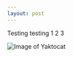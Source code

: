 ```yaml
---
layout: post
---
```


Testing testing 1 2 3

![Image of Yaktocat](https://octodex.github.com/images/yaktocat.png)
